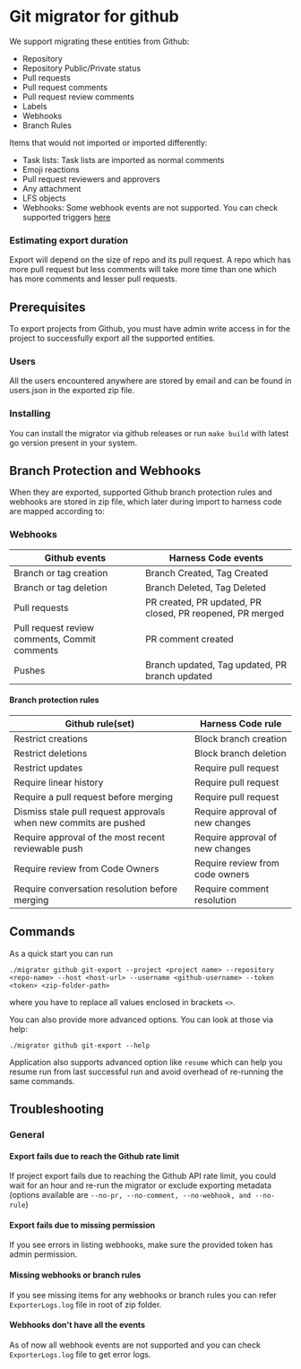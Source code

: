 # Git migrator for github
We support migrating these entities from Github:
- Repository
- Repository Public/Private status
- Pull requests
- Pull request comments
- Pull request review comments
- Labels
- Webhooks
- Branch Rules

Items that would not imported or imported differently:
- Task lists: Task lists are imported as normal comments
- Emoji reactions
- Pull request reviewers and approvers
- Any attachment
- LFS objects
- Webhooks: Some webhook events are not supported. You can check supported triggers [here](https://apidocs.harness.io/tag/webhook#operation/createWebhook)

### Estimating export duration
Export will depend on the size of repo and its pull request. A repo which has more pull request but less comments will take more time than one which has more comments and lesser pull requests.

## Prerequisites
To export projects from Github, you must have admin write access in for the project to successfully export all the supported entities. 

### Users
All the users encountered anywhere are stored by email and can be found in users.json in the exported zip file.

### Installing
You can install the migrator via github releases or run `make build` with latest go version present in your system.

## Branch Protection and Webhooks
When they are exported, supported Github branch protection rules and webhooks are stored in zip file, which later during import to harness code are mapped according to:

### Webhooks
| Github events | Harness Code events
|---|---|
| Branch or tag creation |	Branch Created, Tag Created |
| Branch or tag deletion |	Branch Deleted, Tag Deleted |
| Pull requests | PR created, PR updated, PR closed, PR reopened, PR merged |
| Pull request review comments, Commit comments	| PR comment created |
| Pushes | Branch updated, Tag updated, PR branch updated |


#### Branch protection rules 
| Github rule(set) | Harness Code rule
|---|---|
| Restrict creations | Block branch creation |
| Restrict deletions | Block branch deletion |
| Restrict updates   | Require pull request | 
| Require linear history |  Require pull request |
| Require a pull request before merging |  Require pull request |
| Dismiss stale pull request approvals when new commits are pushed |  Require approval of new changes |
| Require approval of the most recent reviewable push | Require approval of new changes |
| Require review from Code Owners | Require review from code owners |
| Require conversation resolution before merging | Require comment resolution |

## Commands 
As a quick start you can run 
```
./migrator github git-export --project <project name> --repository <repo-name> --host <host-url> --username <github-username> --token <token> <zip-folder-path> 
```
where you have to replace all values enclosed in brackets `<>`.

You can also provide more advanced options. You can look at those via help: 
```
./migrator github git-export --help
```

Application also supports advanced option like `resume` which can help you resume run from last successful run and avoid overhead of re-running the same commands.

## Troubleshooting
### General
#### Export fails due to reach the Github rate limit
If project export fails due to reaching the Github API rate limit, you could wait for an hour and re-run the migrator or exclude exporting metadata (options available are `--no-pr, --no-comment, --no-webhook, and --no-rule`)

#### Export fails due to missing permission
If you see errors in listing webhooks, make sure the provided token has admin permission.

#### Missing webhooks or branch rules
If you see missing items for any webhooks or branch rules you can refer `ExporterLogs.log` file in root of zip folder.

#### Webhooks don't have all the events
As of now all webhook events are not supported and you can check `ExporterLogs.log` file to get error logs. 